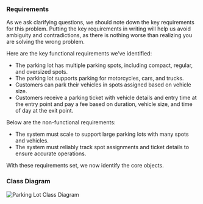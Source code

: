 ### Requirements

As we ask clarifying questions, we should note down the key requirements for this problem. Putting the key requirements in writing will help us avoid ambiguity and contradictions, as there is nothing worse than realizing you are solving the wrong problem.

Here are the key functional requirements we’ve identified:

 - The parking lot has multiple parking spots, including compact, regular, and oversized spots.
 - The parking lot supports parking for motorcycles, cars, and trucks.
 - Customers can park their vehicles in spots assigned based on vehicle size.
 - Customers receive a parking ticket with vehicle details and entry time at the entry point and pay a fee based on duration, vehicle size, and time of day at the exit point.

Below are the non-functional requirements:

 - The system must scale to support large parking lots with many spots and vehicles.
 - The system must reliably track spot assignments and ticket details to ensure accurate operations.
 
 With these requirements set, we now identify the core objects.

 ### Class Diagram

 ![Parking Lot Class Diagram](https://drive.google.com/uc?export=view&id=1ldamIzIlvdZYUrO_hqBsv7Ex5N4LyGZT "Parking Lot")
